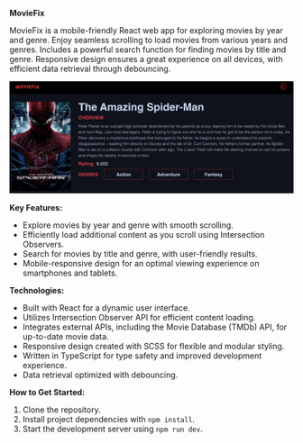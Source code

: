 **MovieFix**

MovieFix is a mobile-friendly React web app for exploring movies by year and genre. Enjoy seamless scrolling to load movies from various years and genres. Includes a powerful search function for finding movies by title and genre. Responsive design ensures a great experience on all devices, with efficient data retrieval through debouncing.

![Movie Poster](/src/assets/images/movie-poster.png)

**Key Features:**
- Explore movies by year and genre with smooth scrolling.
- Efficiently load additional content as you scroll using Intersection Observers.
- Search for movies by title and genre, with user-friendly results.
- Mobile-responsive design for an optimal viewing experience on smartphones and tablets.

**Technologies:**
- Built with React for a dynamic user interface.
- Utilizes Intersection Observer API for efficient content loading.
- Integrates external APIs, including the Movie Database (TMDb) API, for up-to-date movie data.
- Responsive design created with SCSS for flexible and modular styling.
- Written in TypeScript for type safety and improved development experience.
- Data retrieval optimized with debouncing.

**How to Get Started:**
1. Clone the repository.
2. Install project dependencies with `npm install`.
3. Start the development server using `npm run dev`.
